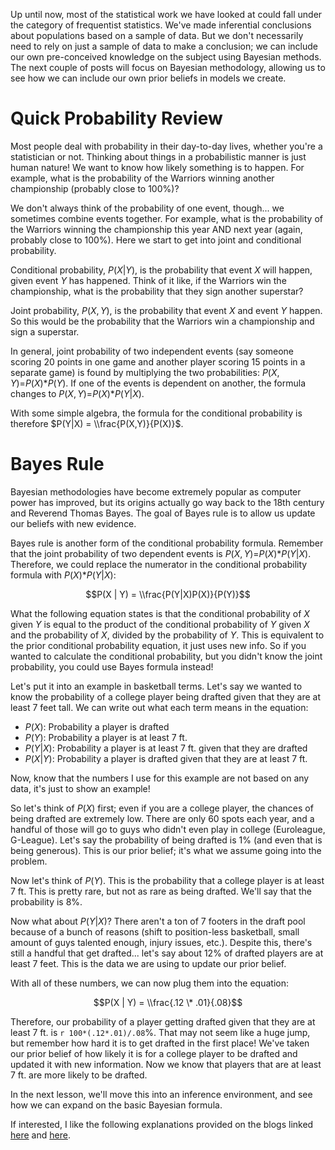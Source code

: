 Up until now, most of the statistical work we have looked at could fall
under the category of frequentist statistics. We've made inferential
conclusions about populations based on a sample of data. But we don't
necessarily need to rely on just a sample of data to make a conclusion;
we can include our own pre-conceived knowledge on the subject using
Bayesian methods. The next couple of posts will focus on Bayesian
methodology, allowing us to see how we can include our own prior beliefs
in models we create.

Quick Probability Review
========================

Most people deal with probability in their day-to-day lives, whether
you're a statistician or not. Thinking about things in a probabilistic
manner is just human nature! We want to know how likely something is to
happen. For example, what is the probability of the Warriors winning
another championship (probably close to 100%)?

We don't always think of the probability of one event, though... we
sometimes combine events together. For example, what is the probability
of the Warriors winning the championship this year AND next year (again,
probably close to 100%). Here we start to get into joint and conditional
probability.

Conditional probability, *P*(*X*|*Y*), is the probability that event *X*
will happen, given event *Y* has happened. Think of it like, if the
Warriors win the championship, what is the probability that they sign
another superstar?

Joint probability, *P*(*X*, *Y*), is the probability that event *X* and
event *Y* happen. So this would be the probability that the Warriors win
a championship and sign a superstar.

In general, joint probability of two independent events (say someone
scoring 20 points in one game and another player scoring 15 points in a
separate game) is found by multiplying the two probabilities:
*P*(*X*, *Y*)=*P*(*X*)\**P*(*Y*). If one of the events is dependent on
another, the formula changes to *P*(*X*, *Y*)=*P*(*X*)\**P*(*Y*|*X*).

With some simple algebra, the formula for the conditional probability is
therefore $P(Y|X) = \\frac{P(X,Y)}{P(X)}$.

Bayes Rule
==========

Bayesian methodologies have become extremely popular as computer power
has improved, but its origins actually go way back to the 18th century
and Reverend Thomas Bayes. The goal of Bayes rule is to allow us update
our beliefs with new evidence.

Bayes rule is another form of the conditional probability formula.
Remember that the joint probability of two dependent events is
*P*(*X*, *Y*)=*P*(*X*)\**P*(*Y*|*X*). Therefore, we could replace the
numerator in the conditional probability formula with
*P*(*X*)\**P*(*Y*|*X*):

$$P(X | Y) = \\frac{P(Y|X)P(X)}{P(Y)}$$

What the following equation states is that the conditional probability
of *X* given *Y* is equal to the product of the conditional probability
of *Y* given *X* and the probability of *X*, divided by the probability
of *Y*. This is equivalent to the prior conditional probability
equation, it just uses new info. So if you wanted to calculate the
conditional probability, but you didn't know the joint probability, you
could use Bayes formula instead!

Let's put it into an example in basketball terms. Let's say we wanted to
know the probability of a college player being drafted given that they
are at least 7 feet tall. We can write out what each term means in the
equation:

-   *P*(*X*): Probability a player is drafted
-   *P*(*Y*): Probability a player is at least 7 ft.
-   *P*(*Y*|*X*): Probability a player is at least 7 ft. given that they
    are drafted
-   *P*(*X*|*Y*): Probability a player is drafted given that they are at
    least 7 ft.

Now, know that the numbers I use for this example are not based on any
data, it's just to show an example!

So let's think of *P*(*X*) first; even if you are a college player, the
chances of being drafted are extremely low. There are only 60 spots each
year, and a handful of those will go to guys who didn't even play in
college (Euroleague, G-League). Let's say the probability of being
drafted is 1% (and even that is being generous). This is our prior
belief; it's what we assume going into the problem.

Now let's think of *P*(*Y*). This is the probability that a college
player is at least 7 ft. This is pretty rare, but not as rare as being
drafted. We'll say that the probability is 8%.

Now what about *P*(*Y*|*X*)? There aren't a ton of 7 footers in the
draft pool because of a bunch of reasons (shift to position-less
basketball, small amount of guys talented enough, injury issues, etc.).
Despite this, there's still a handful that get drafted... let's say
about 12% of drafted players are at least 7 feet. This is the data we
are using to update our prior belief.

With all of these numbers, we can now plug them into the equation:

$$P(X | Y) = \\frac{.12 \* .01}{.08}$$

Therefore, our probability of a player getting drafted given that they
are at least 7 ft. is `r 100*(.12*.01)/.08`%. That may not seem like a
huge jump, but remember how hard it is to get drafted in the first
place! We've taken our prior belief of how likely it is for a college
player to be drafted and updated it with new information. Now we know
that players that are at least 7 ft. are more likely to be drafted.

In the next lesson, we'll move this into an inference environment, and
see how we can expand on the basic Bayesian formula.

If interested, I like the following explanations provided on the blogs
linked [here](https://sites.nicholas.duke.edu/statsreview/jmc/) and
[here](http://tinyheero.github.io/2016/04/21/bayes-rule.html).
